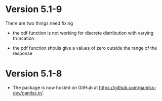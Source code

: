 # Version 5.1-9

There are two things need fixing

- the cdf function is not working for discrete distribution with varying truncation  
 
- the pdf function shouls give a values of zero outside the range of the response

# Version 5.1-8

* The package is now hosted on GitHub at
  <https://github.com/gamlss-dev/gamlss.tr/>.
  
  
